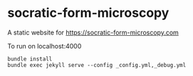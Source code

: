 # socratic-form-microscopy

A static website for https://socratic-form-microscopy.com

To run on localhost:4000

```
bundle install
bundle exec jekyll serve --config _config.yml,_debug.yml

```
